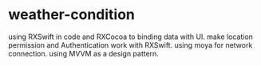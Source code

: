 # weather-condition
using RXSwift in code and RXCocoa to binding data with UI.
make location permission and Authentication work with RXSwift.
using moya for network connection.
using MVVM as a design pattern.
